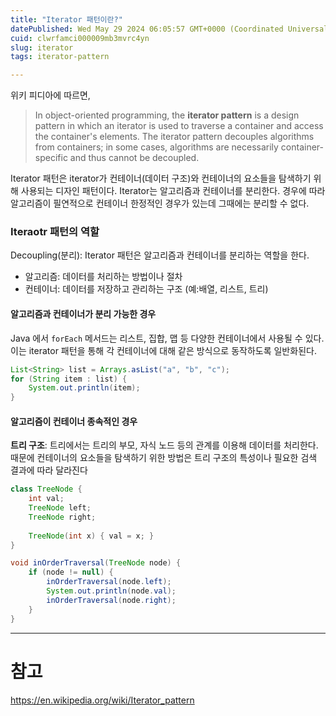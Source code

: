 ```yaml
---
title: "Iterator 패턴이란?"
datePublished: Wed May 29 2024 06:05:57 GMT+0000 (Coordinated Universal Time)
cuid: clwrfamci000009mb3mvrc4yn
slug: iterator
tags: iterator-pattern

---
```


위키 피디아에 따르면,

> In object-oriented programming, the **iterator pattern** is a design pattern in which an iterator is used to traverse a container and access the container's elements. The iterator pattern decouples algorithms from containers; in some cases, algorithms are necessarily container-specific and thus cannot be decoupled.

Iterator 패턴은 iterator가 컨테이너(데이터 구조)와 컨테이너의 요소들을 탐색하기 위해 사용되는 디자인 패턴이다. Iterator는 알고리즘과 컨테이너를 분리한다. 경우에 따라 알고리즘이 필연적으로 컨테이너 한정적인 경우가 있는데 그때에는 분리할 수 없다.

### Iteraotr 패턴의 역할

Decoupling(분리): Iterator 패턴은 알고리즘과 컨테이너를 분리하는 역할을 한다.

- 알고리즘: 데이터를 처리하는 방법이나 절차
- 컨테이너: 데이터를 저장하고 관리하는 구조 (예:배열, 리스트, 트리)

#### 알고리즘과 컨테이너가 분리 가능한 경우

Java 에서 `forEach` 메서드는 리스트, 집합, 맵 등 다양한 컨테이너에서 사용될 수 있다. 이는 iterator 패턴을 통해 각 컨테이너에 대해 같은 방식으로 동작하도록 일반화된다.

```java
List<String> list = Arrays.asList("a", "b", "c");
for (String item : list) {
    System.out.println(item);
}
```



#### 알고리즘이 컨테이너 종속적인 경우

**트리 구조**:  트리에서는 트리의 부모, 자식 노드 등의 관계를 이용해 데이터를 처리한다. 때문에 컨테이너의 요소들을 탐색하기 위한 방법은 트리 구조의 특성이나 필요한 검색 결과에 따라 달라진다

```java
class TreeNode {
    int val;
    TreeNode left;
    TreeNode right;
    
    TreeNode(int x) { val = x; }
}

void inOrderTraversal(TreeNode node) {
    if (node != null) {
        inOrderTraversal(node.left);
        System.out.println(node.val);
        inOrderTraversal(node.right);
    }
}
```


---
# 참고
https://en.wikipedia.org/wiki/Iterator_pattern
